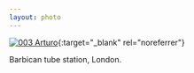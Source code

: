 ```yaml
---
layout: photo
---
```


[![003 Arturo](https://c1.staticflickr.com/1/348/19130698435_cd599daea7_c.jpg)](https://www.flickr.com/photos/131440297@N08/19130698435/){:target="_blank" rel="noreferrer"}

Barbican tube station, London.
